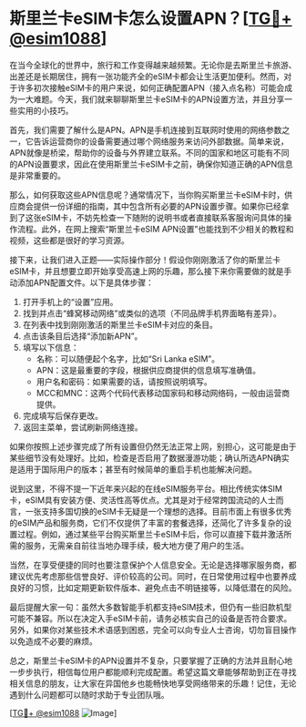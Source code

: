 # 斯里兰卡eSIM卡怎么设置APN？[[TG💪+ @esim1088](https://t.me/s/esim1088)]

在当今全球化的世界中，旅行和工作变得越来越频繁。无论你是去斯里兰卡旅游、出差还是长期居住，拥有一张功能齐全的eSIM卡都会让生活更加便利。然而，对于许多初次接触eSIM卡的用户来说，如何正确配置APN（接入点名称）可能会成为一大难题。今天，我们就来聊聊斯里兰卡eSIM卡的APN设置方法，并且分享一些实用的小技巧。

首先，我们需要了解什么是APN。APN是手机连接到互联网时使用的网络参数之一，它告诉运营商你的设备需要通过哪个网络服务来访问外部数据。简单来说，APN就像是桥梁，帮助你的设备与外界建立联系。不同的国家和地区可能有不同的APN设置要求，因此在使用斯里兰卡eSIM卡之前，确保你知道正确的APN信息是非常重要的。

那么，如何获取这些APN信息呢？通常情况下，当你购买斯里兰卡eSIM卡时，供应商会提供一份详细的指南，其中包含所有必要的APN设置步骤。如果你已经拿到了这张eSIM卡，不妨先检查一下随附的说明书或者直接联系客服询问具体的操作流程。此外，在网上搜索“斯里兰卡eSIM APN设置”也能找到不少相关的教程和视频，这些都是很好的学习资源。

接下来，让我们进入正题——实际操作部分！假设你刚刚激活了你的斯里兰卡eSIM卡，并且想要立即开始享受高速上网的乐趣，那么接下来你需要做的就是手动添加APN配置文件。以下是具体步骤：

1. 打开手机上的“设置”应用。
2. 找到并点击“蜂窝移动网络”或类似的选项（不同品牌手机界面略有差异）。
3. 在列表中找到刚刚激活的斯里兰卡eSIM卡对应的条目。
4. 点击该条目后选择“添加新APN”。
5. 填写以下信息：
   - 名称：可以随便起个名字，比如“Sri Lanka eSIM”。
   - APN：这是最重要的字段，根据供应商提供的信息填写准确值。
   - 用户名和密码：如果需要的话，请按照说明填写。
   - MCC和MNC：这两个代码代表移动国家码和移动网络码，一般由运营商提供。
6. 完成填写后保存更改。
7. 返回主菜单，尝试刷新网络连接。

如果你按照上述步骤完成了所有设置但仍然无法正常上网，别担心，这可能是由于某些细节没有处理好。比如，检查是否启用了数据漫游功能；确认所选APN确实是适用于国际用户的版本；甚至有时候简单的重启手机也能解决问题。

说到这里，不得不提一下近年来兴起的在线eSIM服务平台。相比传统实体SIM卡，eSIM具有安装方便、灵活性高等优点。尤其是对于经常跨国流动的人士而言，一张支持多国切换的eSIM卡无疑是一个理想的选择。目前市面上有很多优秀的eSIM产品和服务商，它们不仅提供了丰富的套餐选择，还简化了许多复杂的设置过程。例如，通过某些平台购买斯里兰卡eSIM卡后，你可以直接下载并激活所需的服务，无需亲自前往当地办理手续，极大地方便了用户的生活。

当然，在享受便捷的同时也要注意保护个人信息安全。无论是选择哪家服务商，都建议优先考虑那些信誉良好、评价较高的公司。同时，在日常使用过程中也要养成良好的习惯，比如定期更新软件版本、避免点击不明链接等，以降低潜在的风险。

最后提醒大家一句：虽然大多数智能手机都支持eSIM技术，但仍有一些旧款机型可能不兼容。所以在决定入手eSIM卡前，请务必核实自己的设备是否符合要求。另外，如果你对某些技术术语感到困惑，完全可以向专业人士咨询，切勿盲目操作以免造成不必要的麻烦。

总之，斯里兰卡eSIM卡的APN设置并不复杂，只要掌握了正确的方法并且耐心地一步步执行，相信每位用户都能顺利完成配置。希望这篇文章能够帮助到正在寻找相关信息的朋友，让大家在异国他乡也能畅快地享受网络带来的乐趣！记住，无论遇到什么问题都可以随时求助于专业团队哦。

[[TG💪+ @esim1088](https://t.me/s/esim1088) ![Image](https://i.postimg.cc/4NQfJmqS/Snipaste-2025-05-13-00-14-12.png)]